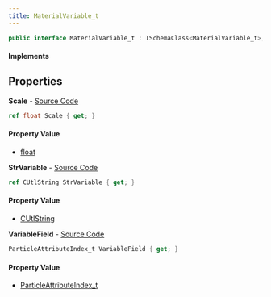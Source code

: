 ```yaml
---
title: MaterialVariable_t
---
```


```csharp
public interface MaterialVariable_t : ISchemaClass<MaterialVariable_t>, ISchemaField, ISchemaClass, INativeHandle
```

#### Implements

## Properties

**Scale** - [Source Code](https://github.com/swiftly-solution/swiftlys2/blob/master/managed/src/SwiftlyS2.Generated/Schemas/Interfaces/MaterialVariable_t.cs#L20)

```csharp
ref float Scale { get; }
```

#### Property Value

- [float](https://learn.microsoft.com/dotnet/api/system.single)

**StrVariable** - [Source Code](https://github.com/swiftly-solution/swiftlys2/blob/master/managed/src/SwiftlyS2.Generated/Schemas/Interfaces/MaterialVariable_t.cs#L16)

```csharp
ref CUtlString StrVariable { get; }
```

#### Property Value

- [CUtlString](/docs/api/shared/natives/cutlstring)

**VariableField** - [Source Code](https://github.com/swiftly-solution/swiftlys2/blob/master/managed/src/SwiftlyS2.Generated/Schemas/Interfaces/MaterialVariable_t.cs#L18)

```csharp
ParticleAttributeIndex_t VariableField { get; }
```

#### Property Value

- [ParticleAttributeIndex_t](/docs/api/shared/schemadefinitions/particleattributeindex_t)

